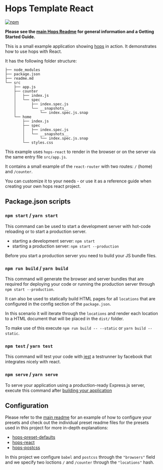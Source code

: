 # Hops Template React

[![npm](https://img.shields.io/npm/v/hops-template-react.svg)](https://www.npmjs.com/package/hops-template-react)

**Please see the [main Hops Readme](../../DOCUMENTATION.md) for general information and a Getting Started Guide.**

This is a small example application showing [hops](https://github.com/xing/hops) in action. It demonstrates how to use hops with React.

It has the following folder structure:

```
├── node_modules
├── package.json
├── readme.md
└── src
    ├── app.js
    ├── counter
    │   ├── index.js
    │   └── spec
    │       ├── index.spec.js
    │       └── __snapshots__
    │           └── index.spec.js.snap
    └── home
        ├── index.js
        ├── spec
        │   ├── index.spec.js
        │   └── __snapshots__
        │       └── index.spec.js.snap
        └── styles.css
```

This example uses `hops-react` to render in the browser or on the server via the same entry file `src/app.js`.

It contains a small example of the `react-router` with two routes: `/` (home) and `/counter`.

You can customize it to your needs - or use it as a reference guide when creating your own hops react project.

## Package.json scripts

### `npm start` / `yarn start`

This command can be used to start a development server with hot-code reloading or to start a production server.

- starting a development server: `npm start`
- starting a production server: `npm start --production`

Before you start a production server you need to build your JS bundle files.

### `npm run build` / `yarn build`

This command will generate the browser and server bundles that are required for deploying your code or running the production server through `npm start --production`.

It can also be used to statically build HTML pages for all `locations` that are configured in the config section of the `package.json`.

In this scenario it will iterate through the `locations` and render each location to a HTML document that will be placed in the `dist/` folder.

To make use of this execute `npm run build -- --static` or `yarn build --static`.

### `npm test` / `yarn test`

This command will test your code with [jest](https://facebook.github.io/jest/) a testrunner by facebook that integrates nicely with react.

### `npm serve` / `yarn serve`

To serve your application using a production-ready Express.js server, execute this command after [building your application](#npm-run-build--yarn-build)

## Configuration

Please refer to the [main readme](https://github.com/xing/hops#installing--configuring-a-preset) for an example of how to configure your presets and check out the individual preset readme files for the presets used in this project for more in-depth explanations:

- [hops-preset-defaults](https://github.com/xing/hops/tree/master/packages/preset-defaults)
- [hops-react](https://github.com/xing/hops/tree/master/packages/react)
- [hops-postcss](https://github.com/xing/hops/tree/master/packages/postcss)

In this project we configure `babel` and `postcss` through the `"browsers"` field and we specify two loctions `/` and `/counter` through the `"locations"` hash.
